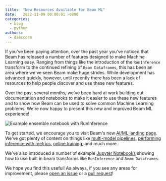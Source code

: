 ```yaml
---
title:  "New Resources Available for Beam ML"
date:   2022-11-09 00:00:01 -0800
categories:
  - blog
  - python
authors:
  - damccorm
---
```

<!--
Licensed under the Apache License, Version 2.0 (the "License");
you may not use this file except in compliance with the License.
You may obtain a copy of the License at

http://www.apache.org/licenses/LICENSE-2.0

Unless required by applicable law or agreed to in writing, software
distributed under the License is distributed on an "AS IS" BASIS,
WITHOUT WARRANTIES OR CONDITIONS OF ANY KIND, either express or implied.
See the License for the specific language governing permissions and
limitations under the License.
-->

If you've been paying attention, over the past year you've noticed that
Beam has released a number of features designed to make Machine Learning
easy. Ranging from things like the introduction of the `RunInference`
transform to the continued refining of `Beam Dataframes`, this has been
an area where we've seen Beam make huge strides. While development has
advanced quickly, however, until recently there has been a lack of
resources to help people discover and use these new features.

Over the past several months, we've been hard at work building out
documentation and notebooks to make it easier to use these new features
and to show how Beam can be used to solve common Machine Learning problems.
We're now happy to present this new and improved Beam ML experience!

<img class="center-block"
     src="/images/blog/ensemble-model-notebook.png"
     alt="Example ensemble notebook with RunInference">

To get started, we encourage you to visit Beam's new [AI/ML landing page](https://beam.apache.org/documentation/ml/overview/).
We've got plenty of content on things like [multi-model pipelines](https://beam.apache.org/documentation/ml/multi-model-pipelines/),
[performing inference with metrics](https://beam.apache.org/documentation/ml/runinference-metrics/),
[online training](https://beam.apache.org/documentation/ml/online-clustering/), and much more.

We've also introduced a number of example [Jupyter Notebooks](https://github.com/apache/beam/tree/master/examples/notebooks/beam-ml)
showing how to use built in beam transforms like `RunInference` and `Beam Dataframes`.

We hope you find this useful! As always, if you see any areas for improvement, please [open an issue](https://github.com/apache/beam/issues/new/choose)
or a [pull request](https://github.com/apache/beam/pulls)!
